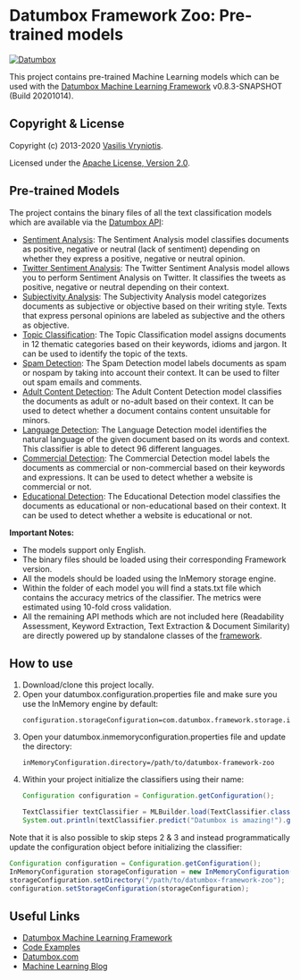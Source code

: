 Datumbox Framework Zoo: Pre-trained models
==========================================

[![Datumbox](http://www.datumbox.com/img/logo.png)](http://www.datumbox.com/)

This project contains pre-trained Machine Learning models which can be used with the [Datumbox Machine Learning Framework](https://github.com/datumbox/datumbox-framework/) v0.8.3-SNAPSHOT (Build 20201014).

Copyright & License
-------------------

Copyright (c) 2013-2020 [Vasilis Vryniotis](http://blog.datumbox.com/author/bbriniotis/). 

Licensed under the [Apache License, Version 2.0](./LICENSE).

Pre-trained Models
------------------

The project contains the binary files of all the text classification models which are available via the [Datumbox API](http://www.datumbox.com/machine-learning-api/):

- [Sentiment Analysis](./SentimentAnalysis): The Sentiment Analysis model classifies documents as positive, negative or neutral (lack of sentiment) depending on whether they express a positive, negative or neutral opinion.
- [Twitter Sentiment Analysis](./TwitterSentimentAnalysis): The Twitter Sentiment Analysis model allows you to perform Sentiment Analysis on Twitter. It classifies the tweets as positive, negative or neutral depending on their context.
- [Subjectivity Analysis](./SubjectivityAnalysis): The Subjectivity Analysis model categorizes documents as subjective or objective based on their writing style. Texts that express personal opinions are labeled as subjective and the others as objective.
- [Topic Classification](./TopicClassification): The Topic Classification model assigns documents in 12 thematic categories based on their keywords, idioms and jargon. It can be used to identify the topic of the texts.
- [Spam Detection](./SpamDetection): The Spam Detection model labels documents as spam or nospam by taking into account their context. It can be used to filter out spam emails and comments.
- [Adult Content Detection](./AdultContent): The Adult Content Detection model classifies the documents as adult or no-adult based on their context. It can be used to detect whether a document contains content unsuitable for minors.
- [Language Detection](./LanguageDetection): The Language Detection model identifies the natural language of the given document based on its words and context. This classifier is able to detect 96 different languages.
- [Commercial Detection](./CommercialDetection): The Commercial Detection model labels the documents as commercial or non-commercial based on their keywords and expressions. It can be used to detect whether a website is commercial or not.
- [Educational Detection](./EducationalDetection): The Educational Detection model classifies the documents as educational or non-educational based on their context. It can be used to detect whether a website is educational or not.

**Important Notes:**

- The models support only English.
- The binary files should be loaded using their corresponding Framework version.
- All the models should be loaded using the InMemory storage engine.
- Within the folder of each model you will find a stats.txt file which contains the accuracy metrics of the classifier. The metrics were estimated using 10-fold cross validation.
- All the remaining API methods which are not included here (Readability Assessment, Keyword Extraction, Text Extraction & Document Similarity) are directly powered up by standalone classes of the [framework](https://github.com/datumbox/datumbox-framework/).

How to use
----------

1. Download/clone this project locally. 
2. Open your datumbox.configuration.properties file and make sure you use the InMemory engine by default:
    ```
    configuration.storageConfiguration=com.datumbox.framework.storage.inmemory.InMemoryConfiguration
    ```
3. Open your datumbox.inmemoryconfiguration.properties file and update the directory:
    ```
    inMemoryConfiguration.directory=/path/to/datumbox-framework-zoo
    ```
4. Within your project initialize the classifiers using their name:
    ```java
    Configuration configuration = Configuration.getConfiguration();
    
    TextClassifier textClassifier = MLBuilder.load(TextClassifier.class, "SentimentAnalysis", configuration);
    System.out.println(textClassifier.predict("Datumbox is amazing!").getYPredicted());
    ```

Note that it is also possible to skip steps 2 & 3 and instead programmatically update the configuration object before initializing the classifier:

```java
Configuration configuration = Configuration.getConfiguration();
InMemoryConfiguration storageConfiguration = new InMemoryConfiguration();
storageConfiguration.setDirectory("/path/to/datumbox-framework-zoo");
configuration.setStorageConfiguration(storageConfiguration);
```

Useful Links
------------

- [Datumbox Machine Learning Framework](https://github.com/datumbox/datumbox-framework/)
- [Code Examples](https://github.com/datumbox/datumbox-framework-examples/)
- [Datumbox.com](http://www.datumbox.com/)
- [Machine Learning Blog](http://blog.datumbox.com/)

